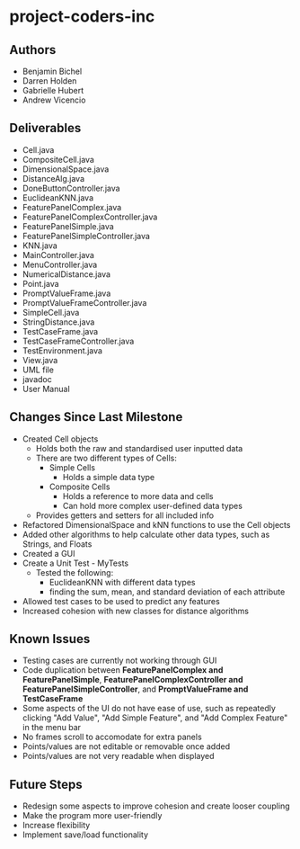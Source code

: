 # **project-coders-inc**

## Authors
* Benjamin Bichel
* Darren Holden
* Gabrielle Hubert
* Andrew Vicencio

## Deliverables
* Cell.java
* CompositeCell.java
* DimensionalSpace.java
* DistanceAlg.java
* DoneButtonController.java
* EuclideanKNN.java
* FeaturePanelComplex.java
* FeaturePanelComplexController.java
* FeaturePanelSimple.java
* FeaturePanelSimpleController.java
* KNN.java
* MainController.java
* MenuController.java
* NumericalDistance.java
* Point.java
* PromptValueFrame.java
* PromptValueFrameController.java
* SimpleCell.java
* StringDistance.java
* TestCaseFrame.java
* TestCaseFrameController.java
* TestEnvironment.java
* View.java
* UML file
* javadoc
* User Manual


## Changes Since Last Milestone
* Created Cell objects
	* Holds both the raw and standardised user inputted data
	* There are two different types of Cells:
		* Simple Cells
			- Holds a simple data type
		* Composite Cells
			- Holds a reference to more data and cells
			- Can hold more complex user-defined data types
	* Provides getters and setters for all included info
* Refactored DimensionalSpace and kNN functions to use the Cell objects
* Added other algorithms to help calculate other data types, such as Strings, and Floats
* Created a GUI
* Create a Unit Test - MyTests
	* Tested the following:
		- EuclideanKNN with different data types
		- finding the sum, mean, and standard deviation of each attribute
* Allowed test cases to be used to predict any features
* Increased cohesion with new classes for distance algorithms

## Known Issues
* Testing cases are currently not working through GUI
* Code duplication between **FeaturePanelComplex and FeaturePanelSimple**, **FeaturePanelComplexController and FeaturePanelSimpleController**, and **PromptValueFrame and TestCaseFrame**
* Some aspects of the UI do not have ease of use, such as repeatedly clicking "Add Value", "Add Simple Feature", and "Add Complex Feature" in the menu bar
* No frames scroll to accomodate for extra panels
* Points/values are not editable or removable once added
* Points/values are not very readable when displayed


## Future Steps
* Redesign some aspects to improve cohesion and create looser coupling
* Make the program more user-friendly
* Increase flexibility
* Implement save/load functionality







